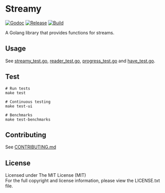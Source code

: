 # Streamy

[![Godoc][doc-image]][doc-url] [![Release][release-image]][release-url] [![Build][build-image]][build-url]

A Golang library that provides functions for streams.

## Usage

See [streamy_test.go](streamy_test.go), [reader_test.go](reader_test.go), [progress_test.go](progress_test.go) and [have_test.go](have_test.go).

## Test

```shell
# Run tests
make test

# Continuous testing
make test-ui

# Benchmarks
make test-benchmarks
```

## Contributing

See [CONTRIBUTING.md](CONTRIBUTING.md)

## License

Licensed under The MIT License (MIT)  
For the full copyright and license information, please view the LICENSE.txt file.

[doc-url]: https://pkg.go.dev/github.com/devfacet/streamy
[doc-image]: https://pkg.go.dev/badge/github.com/devfacet/streamy

[release-url]: https://github.com/devfacet/streamy/releases/latest
[release-image]: https://img.shields.io/github/release/devfacet/streamy.svg?style=flat-square

[build-url]: https://github.com/devfacet/streamy/actions/workflows/test.yaml
[build-image]: https://github.com/devfacet/streamy/workflows/test.yaml/badge.svg
